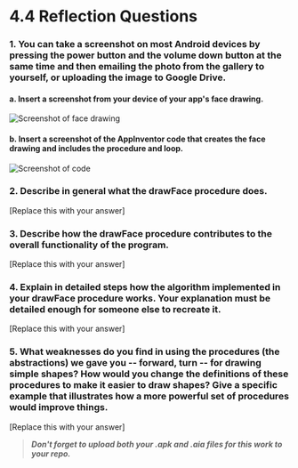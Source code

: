 # 4.4 Reflection Questions

### 1. You can take a screenshot on most Android devices by pressing the power button and the volume down button at the same time and then emailing the photo from the gallery to yourself, or uploading the image to Google Drive.

#### a. Insert a screenshot from your device of your app's face drawing.

![Screenshot of face drawing](4-4faceScreenshot.png)

#### b. Insert a screenshot of the AppInventor code that creates the face drawing and includes the procedure and loop.

![Screenshot of code](4-4codeScreenshot.png)

### 2. Describe in general what the drawFace procedure does.

[Replace this with your answer]

### 3. Describe how the drawFace procedure contributes to the overall functionality of the program.

[Replace this with your answer]

### 4. Explain in detailed steps how the algorithm implemented in your drawFace procedure works. Your explanation must be detailed enough for someone else to recreate it.

[Replace this with your answer]

### 5. What weaknesses do you find in using the procedures (the abstractions) we gave you -- forward, turn -- for drawing simple shapes? How would you change the definitions of these procedures to make it easier to draw shapes? Give a specific example that illustrates how a more powerful set of procedures would improve things.

[Replace this with your answer]

> ***Don't forget to upload both your .apk and .aia files for this work to your repo.***
